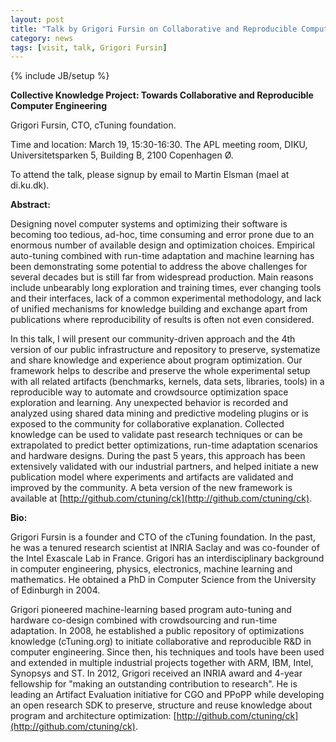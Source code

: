 ```yaml
---
layout: post
title: "Talk by Grigori Fursin on Collaborative and Reproducible Computer Engineering"
category: news
tags: [visit, talk, Grigori Fursin]
---
```

{% include JB/setup %}

__Collective Knowledge Project: Towards Collaborative and Reproducible Computer Engineering__

Grigori Fursin, CTO, cTuning foundation.

Time and location: March 19, 15:30-16:30. The APL meeting room, DIKU, Universitetsparken 5, Building B, 2100 Copenhagen Ø.

To attend the talk, please signup by email to Martin Elsman (mael at di.ku.dk).

__Abstract:__

Designing novel computer systems and optimizing their software 
is becoming too tedious, ad-hoc, time consuming and error prone 
due to an enormous number of available design and optimization choices.
Empirical auto-tuning combined with run-time adaptation and
machine learning has been demonstrating some potential to address
the above challenges for several decades but is still far from
widespread production. Main reasons include unbearably long
exploration and training times, ever changing tools and their
interfaces, lack of a common experimental methodology, and lack
of unified mechanisms for knowledge building and exchange apart
from publications where reproducibility of results is often not
even considered.

In this talk, I will present our community-driven approach and the
4th version of our public infrastructure and repository
to preserve, systematize and share knowledge and experience about
program optimization. Our framework helps to describe and
preserve the whole  experimental setup with all related
artifacts (benchmarks, kernels, data sets, libraries, tools) in
a reproducible way to automate and crowdsource optimization space
exploration and learning. Any unexpected behavior is recorded and
analyzed using shared data mining and predictive modeling plugins
or is exposed to the community for collaborative explanation.
Collected knowledge can be used to validate past research
techniques or can be extrapolated to predict better
optimizations, run-time adaptation scenarios and hardware
designs. During the past 5 years, this approach has been extensively
validated with our industrial partners, and helped initiate a new
publication model where experiments and artifacts are validated
and improved by the community. A beta version of the new framework
is available at [http://github.com/ctuning/ck](http://github.com/ctuning/ck).

__Bio:__

Grigori Fursin is a founder and CTO of the cTuning foundation.
In the past, he was a tenured research scientist at INRIA Saclay
and was co-founder of the Intel Exascale Lab in France. Grigori has an
interdisciplinary background in computer engineering, physics,
electronics, machine learning and mathematics. He obtained a PhD in
Computer Science from the University of Edinburgh in 2004.

Grigori pioneered machine-learning based program auto-tuning
and hardware co-design combined with crowdsourcing and run-time adaptation.
In 2008, he established a public repository of optimizations knowledge
(cTuning.org) to initiate collaborative and reproducible R&D in computer
engineering. Since then, his techniques and tools have been used and 
extended in multiple industrial projects together with ARM, IBM, Intel, 
Synopsys and ST. In 2012, Grigori received an INRIA award and 4-year
fellowship for "making an outstanding contribution to research".
He is leading an Artifact Evaluation initiative for CGO and PPoPP
while developing an open research SDK to preserve, structure 
and reuse knowledge about program and architecture optimization:
[http://github.com/ctuning/ck](http://github.com/ctuning/ck).